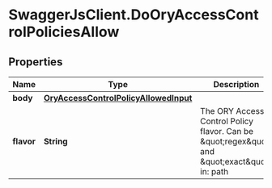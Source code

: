 # SwaggerJsClient.DoOryAccessControlPoliciesAllow

## Properties
Name | Type | Description | Notes
------------ | ------------- | ------------- | -------------
**body** | [**OryAccessControlPolicyAllowedInput**](OryAccessControlPolicyAllowedInput.md) |  | [optional] 
**flavor** | **String** | The ORY Access Control Policy flavor. Can be \&quot;regex\&quot; and \&quot;exact\&quot;.  in: path | 


